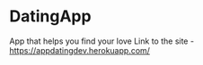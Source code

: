 # DatingApp
App that helps you find your love
Link to the site - https://appdatingdev.herokuapp.com/
